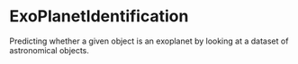 # ExoPlanetIdentification
Predicting whether a given object is an exoplanet by  looking at a dataset of astronomical objects.
